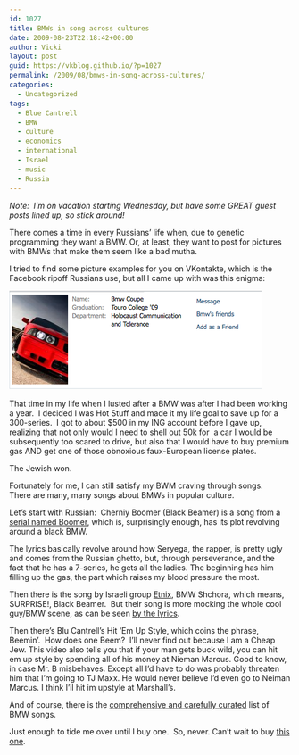 ```yaml
---
id: 1027
title: BMWs in song across cultures
date: 2009-08-23T22:18:42+00:00
author: Vicki
layout: post
guid: https://vkblog.github.io/?p=1027
permalink: /2009/08/bmws-in-song-across-cultures/
categories:
  - Uncategorized
tags:
  - Blue Cantrell
  - BMW
  - culture
  - economics
  - international
  - Israel
  - music
  - Russia
---
```

_Note:  I&#8217;m on vacation starting Wednesday, but have some GREAT guest posts lined up, so stick around!_

There comes a time in every Russians&#8217; life when, due to genetic programming they want a BMW. Or, at least, they want to post for pictures with BMWs that make them seem like a bad mutha.

I tried to find some picture examples for you on VKontakte, which is the Facebook ripoff Russians use, but all I came up with was this enigma:

[<img class="aligncenter size-full wp-image-1141" title="Picture 2" src="https://raw.githubusercontent.com/vkblog/vkblog.github.io/master/public/img/2009/08/Picture-2.png" alt="Picture 2" width="452" height="177" />](https://raw.githubusercontent.com/vkblog/vkblog.github.io/master/public/img/2009/08/Picture-2.png)

That time in my life when I lusted after a BMW was after I had been working a year.  I decided I was Hot Stuff and made it my life goal to save up for a 300-series.  I got to about $500 in my ING account before I gave up, realizing that not only would I need to shell out 50k for  a car I would be subsequently too scared to drive, but also that I would have to buy premium gas AND get one of those obnoxious faux-European license plates.

The Jewish won.

Fortunately for me, I can still satisfy my BWM craving through songs.   There are many, many songs about BMWs in popular culture.

Let&#8217;s start with Russian:  Cherniy Boomer (Black Beamer) is a song from a [serial named Boomer](http://en.wikipedia.org/wiki/Bumer_(film)), which is, surprisingly enough, has its plot revolving around a black BMW.

The lyrics basically revolve around how Seryega, the rapper, is pretty ugly and comes from the Russian ghetto, but, through perseverance, and the fact that he has a 7-series, he gets all the ladies. The beginning has him filling up the gas, the part which raises my blood pressure the most.



Then there is the song by Israeli group [Etnix](http://en.wikipedia.org/wiki/Ethnix), BMW Shchora, which means, SURPRISE!, Black Beamer.  But their song is more mocking the whole cool guy/BMW scene, as can be seen [by the lyrics](http://www.hebrewsongs.com/song-bmwshchorah.htm).



Then there&#8217;s Blu Cantrell&#8217;s Hit &#8216;Em Up Style, which coins the phrase, Beemin&#8217;.  How does one Beem?  I&#8217;ll never find out because I am a Cheap Jew. This video also tells you that if your man gets buck wild, you can hit em up style by spending all of his money at Nieman Marcus. Good to know, in case Mr. B misbehaves. Except all I&#8217;d have to do was probably threaten him that I&#8217;m going to TJ Maxx. He would never believe I&#8217;d even go to Neiman Marcus. I think I&#8217;ll hit im upstyle at Marshall&#8217;s.



And of course, there is the [comprehensive and carefully curated](http://www.bimmerfest.com/forums/archive/index.php/t-25385.html) list of BMW songs.

Just enough to tide me over until I buy one.  So, never. Can&#8217;t wait to buy [this one](http://englishrussia.com/?p=2779).